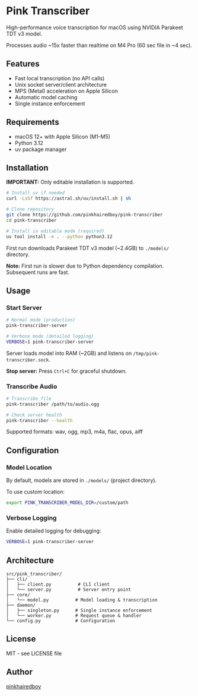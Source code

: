 # Pink Transcriber

High-performance voice transcription for macOS using NVIDIA Parakeet TDT v3 model.

Processes audio ~15x faster than realtime on M4 Pro (60 sec file in ~4 sec).

## Features

- Fast local transcription (no API calls)
- Unix socket server/client architecture
- MPS (Metal) acceleration on Apple Silicon
- Automatic model caching
- Single instance enforcement

## Requirements

- macOS 12+ with Apple Silicon (M1-M5)
- Python 3.12
- uv package manager

## Installation

**IMPORTANT:** Only editable installation is supported.

```bash
# Install uv if needed
curl -LsSf https://astral.sh/uv/install.sh | sh

# Clone repository
git clone https://github.com/pinkhairedboy/pink-transcriber
cd pink-transcriber

# Install in editable mode (required)
uv tool install -e . --python python3.12
```

First run downloads Parakeet TDT v3 model (~2.4GB) to `./models/` directory.

**Note:** First run is slower due to Python dependency compilation. Subsequent runs are fast.

## Usage

### Start Server

```bash
# Normal mode (production)
pink-transcriber-server

# Verbose mode (detailed logging)
VERBOSE=1 pink-transcriber-server
```

Server loads model into RAM (~2GB) and listens on `/tmp/pink-transcriber.sock`.

**Stop server:** Press `Ctrl+C` for graceful shutdown.

### Transcribe Audio

```bash
# Transcribe file
pink-transcriber /path/to/audio.ogg

# Check server health
pink-transcriber --health
```

Supported formats: wav, ogg, mp3, m4a, flac, opus, aiff

## Configuration

### Model Location

By default, models are stored in `./models/` (project directory).

To use custom location:
```bash
export PINK_TRANSCRIBER_MODEL_DIR=/custom/path
```

### Verbose Logging

Enable detailed logging for debugging:
```bash
VERBOSE=1 pink-transcriber-server
```

## Architecture

```
src/pink_transcriber/
├── cli/
│   ├── client.py          # CLI client
│   └── server.py          # Server entry point
├── core/
│   └── model.py          # Model loading & transcription
├── daemon/
│   ├── singleton.py      # Single instance enforcement
│   └── worker.py         # Request queue & handler
└── config.py             # Configuration
```

## License

MIT - see LICENSE file

## Author

[pinkhairedboy](https://github.com/pinkhairedboy)
